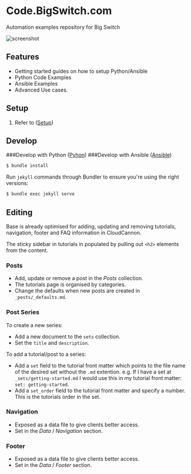 # Code.BigSwitch.com

Automation examples repository for Big Switch

![screenshot](https://www.bigswitch.com/sites/default/files/automationimage.jpeg)


## Features

* Getting started guides on how to setup Python/Ansible
* Python Code Examples
* Ansible Examples
* Advanced Use cases.

## Setup

1. Refer to ([Setup](https://jayakody.github.io/api/category/1-getting-started/))

## Develop

###Develop with Python ([Pyhon](https://jayakody.github.io/api/category/2-python/))
###Develop with Ansible ([Ansible](https://jayakody.github.io/api/big-ansible/))


~~~bash
$ bundle install
~~~

Run `jekyll` commands through Bundler to ensure you're using the right versions:

~~~bash
$ bundle exec jekyll serve
~~~

## Editing

Base is already optimised for adding, updating and removing tutorials, navigation, footer and FAQ information in CloudCannon.

The sticky sidebar in tutorials in populated by pulling out `<h2>` elements from the content.

### Posts

* Add, update or remove a post in the *Posts* collection.
* The tutorials page is organised by categories.
* Change the defaults when new posts are created in `_posts/_defaults.md`.

### Post Series
To create a new series:

* Add a new document to the `sets` collection.
* Set the `title` and `description`.

To add a tutorial/post to a series:
* Add a `set` field to the tutorial front matter which points to the file name of the desired set without the `.md` extention. e.g. If I have a set at `_sets/getting-started.md` I would use this in my tutorial front matter: `set: getting-started`.
* Add a `set_order` field to the tutorial front matter and specify a number. This is the tutorials order in the set.

### Navigation

* Exposed as a data file to give clients better access.
* Set in the *Data* / *Navigation* section.

### Footer

* Exposed as a data file to give clients better access.
* Set in the *Data* / *Footer* section.
